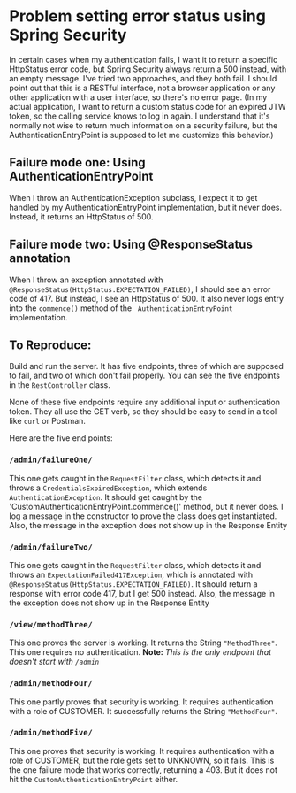 # Problem setting error status using Spring Security

In certain cases when my authentication fails, I want it to return a specific HttpStatus error code, but Spring Security always return a 500 instead, with an empty message. I've tried two approaches, and they both fail. I should point out that this is a RESTful interface, not a browser application or any other application with a user interface, so there's no error page. (In my actual application, I want to return a custom status code for an expired JTW token, so the calling service knows to log in again. I understand that it's normally not wise to return much information on a security failure, but the AuthenticationEntryPoint is supposed to let me customize this behavior.)

## Failure mode one: Using AuthenticationEntryPoint

When I throw an AuthenticationException subclass, I expect it to get handled by my AuthenticationEntryPoint implementation, but it never does. Instead, it returns an HttpStatus of 500.

## Failure mode two: Using @ResponseStatus annotation

When I throw an exception annotated with `@ResponseStatus(HttpStatus.EXPECTATION_FAILED)`, I should see an error code of 417. But instead, I see an HttpStatus of 500. It also never logs entry into the `commence()` method of the `
AuthenticationEntryPoint` implementation.

## To Reproduce:

Build and run the server. It has five endpoints, three of which are supposed to fail, and two of which don't fail properly. You can see the five endpoints in the `RestController` class.

None of these five endpoints require any additional input or authentication token. They all use the GET verb, so they should be easy to send
in a tool like `curl` or Postman.

Here are the five end points:

### `/admin/failureOne/`

This one gets caught in the `RequestFilter` class, which detects it and throws a `CredentialsExpiredException`, which extends `
AuthenticationException`. It should get caught by the 'CustomAuthenticationEntryPoint.commence()' method, but it never does. I log a message in the constructor to prove the class does get instantiated. Also, the message in the exception does not show up in the Response Entity

### `/admin/failureTwo/`

This one gets caught in the `RequestFilter` class, which detects it and throws an `ExpectationFailed417Exception`, which is annotated with `@ResponseStatus(HttpStatus.EXPECTATION_FAILED)`. It should return a response with error code 417, but I get 500 instead. Also, the message in the exception does not show up in the Response Entity

### `/view/methodThree/`

This one proves the server is working. It returns the String `"MethodThree"`. This one requires no authentication. **Note:** *This is the only endpoint that doesn't start with `/admin`*

### `/admin/methodFour/`

This one partly proves that security is working. It requires authentication with a role of CUSTOMER. It successfully returns the String `"MethodFour"`.

### `/admin/methodFive/`

This one proves that security is working. It requires authentication with a role of CUSTOMER, but the role gets set to UNKNOWN, so it fails. This is the one failure mode that works correctly, returning a 403. But it does not hit the `CustomAuthenticationEntryPoint` either.

